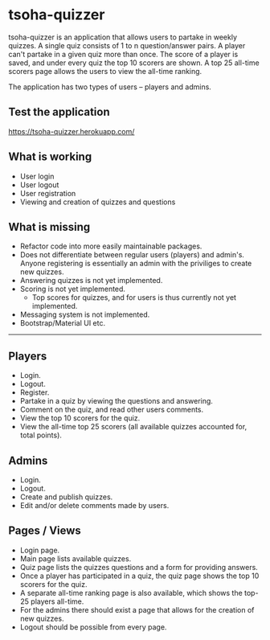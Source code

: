 # tsoha-quizzer

tsoha-quizzer is an application that allows users to partake in weekly quizzes. A single quiz consists of 1 to n question/answer pairs. A player can't partake in a given quiz more than once. The score of a player is saved, and under every quiz the top 10 scorers are shown. A top 25 all-time scorers page allows the users to view the all-time ranking.

The application has two types of users – players and admins.

## Test the application

https://tsoha-quizzer.herokuapp.com/

## What is working

- User login
- User logout
- User registration
- Viewing and creation of quizzes and questions

## What is missing

- Refactor code into more easily maintainable packages.
- Does not differentiate between regular users (players) and admin's. Anyone registering is essentially an admin with the priviliges to create new quizzes.
- Answering quizzes is not yet implemented.
- Scoring is not yet implemented.
    - Top scores for quizzes, and for users is thus currently not yet implemented.
- Messaging system is not implemented.
- Bootstrap/Material UI etc.

___

## Players
- Login.
- Logout.
- Register.
- Partake in a quiz by viewing the questions and answering.
- Comment on the quiz, and read other users comments.
- View the top 10 scorers for the quiz.
- View the all-time top 25 scorers (all available quizzes accounted for, total points).

## Admins
- Login.
- Logout.
- Create and publish quizzes.
- Edit and/or delete comments made by users.

## Pages / Views
- Login page.
- Main page lists available quizzes.
- Quiz page lists the quizzes questions and a form for providing answers.
- Once a player has participated in a quiz, the quiz page shows the top 10 scorers for the quiz.
- A separate all-time ranking page is also available, which shows the top-25 players all-time.
- For the admins there should exist a page that allows for the creation of new quizzes.
- Logout should be possible from every page.
